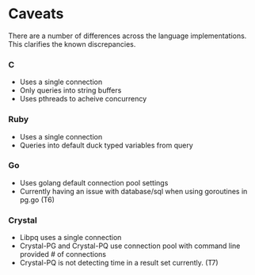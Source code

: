 # Caveats

There are a number of differences across the language implementations. This clarifies the known discrepancies.

### C
- Uses a single connection
- Only queries into string buffers
- Uses pthreads to acheive concurrency

### Ruby
- Uses a single connection
- Queries into default duck typed variables from query

### Go
- Uses golang default connection pool settings
- Currently having an issue with database/sql when using goroutines in pg.go (T6)

### Crystal
- Libpq uses a single connection
- Crystal-PG and Crystal-PQ use connection pool with command line provided # of connections
- Crystal-PQ is not detecting time in a result set currently. (T7)